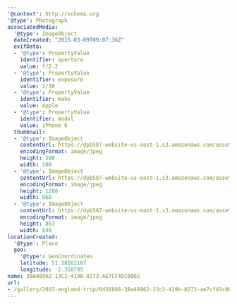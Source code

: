 ```yaml
---
'@context': http://schema.org
'@type': Photograph
associatedMedia:
  '@type': ImageObject
  dateCreated: "2015-03-09T09:07:36Z"
  exifData:
  - '@type': PropertyValue
    identifier: aperture
    value: f/2.2
  - '@type': PropertyValue
    identifier: exposure
    value: 1/30
  - '@type': PropertyValue
    identifier: make
    value: Apple
  - '@type': PropertyValue
    identifier: model
    value: iPhone 6
  thumbnail:
  - '@type': ImageObject
    contentUrl: https://dpb587-website-us-east-1.s3.amazonaws.com/asset/gallery/2015-england-trip/6d56866-38a48962-13c2-419b-8273-ae7cf45c0002~200x200.jpg
    encodingFormat: image/jpeg
    height: 200
    width: 200
  - '@type': ImageObject
    contentUrl: https://dpb587-website-us-east-1.s3.amazonaws.com/asset/gallery/2015-england-trip/6d56866-38a48962-13c2-419b-8273-ae7cf45c0002~1280.jpg
    encodingFormat: image/jpeg
    height: 1280
    width: 960
  - '@type': ImageObject
    contentUrl: https://dpb587-website-us-east-1.s3.amazonaws.com/asset/gallery/2015-england-trip/6d56866-38a48962-13c2-419b-8273-ae7cf45c0002~640w.jpg
    encodingFormat: image/jpeg
    height: 853
    width: 640
locationCreated:
  '@type': Place
  geo:
    '@type': GeoCoordinates
    latitude: 51.38162167
    longitude: -2.358795
name: 38A48962-13C2-419B-8273-AE7CF45C0002
url:
- /gallery/2015-england-trip/6d56866-38a48962-13c2-419b-8273-ae7cf45c0002.html
---
```

